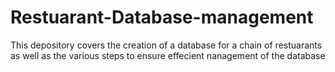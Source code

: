 # Restuarant-Database-management
This depository covers the creation of a database for a chain of restuarants as well as the various steps to ensure effecient nanagement of  the database 
